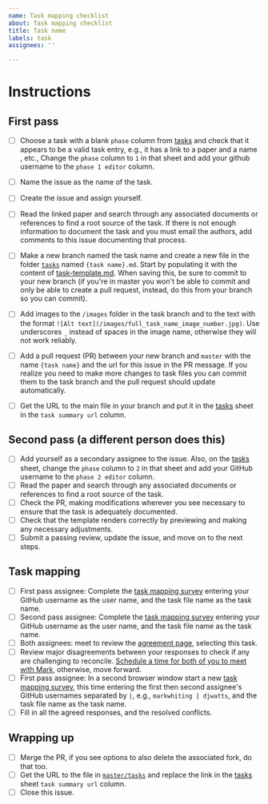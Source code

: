 ```yaml
---
name: Task mapping checklist
about: Task mapping checklist
title: Task name
labels: task
assignees: ''

---
```


# Instructions
## First pass
- [ ] Choose a task with a blank `phase` column from [tasks](https://docs.google.com/spreadsheets/d/1r6JphHOM8K_dCrdX9ESx_05oYGtPVyVejxKBL1B3VL0/edit#gid=1644218186) and check that it appears to be a valid task entry, e.g., it has a link to a paper and a name , etc., Change the `phase` column to `1` in that sheet and add your github username to the `phase 1 editor` column.
- [ ] Name the issue as the name of the task.
- [ ] Create the issue and assign yourself.
- [ ] Read the linked paper and search through any associated documents or references to find a root source of the task. If there is not enough information to document the task and you must email the authors, add comments to this issue documenting that process.
- [ ] Make a new branch named the task name and create a new file in the folder [`tasks`](https://github.com/Watts-Lab/task-mapping/tree/master/tasks) named `{task name}.md`. Start by populating it with the content of [task-template.md](https://github.com/Watts-Lab/task-mapping/blob/master/task-template.md). When saving this, be sure to commit to your new branch (if you're in master you won't be able to commit and only be able to create a pull request, instead, do this from your branch so you can commit). 
- [ ] Add images to the `/images` folder in the task branch and to the text with the format `![Alt text](/images/full_task_name_image_number.jpg)`. Use underscores `_` instead of spaces in the image name, otherwise they will not work reliably.
- [ ] Add a pull request (PR) between your new branch and `master` with the name `{task name}` and the url for this issue in the PR message. If you realize you need to make more changes to task files you can commit them to the task branch and the pull request should update automatically.
- [ ] Get the URL to the main file in your branch and put it in the [tasks](https://docs.google.com/spreadsheets/d/1r6JphHOM8K_dCrdX9ESx_05oYGtPVyVejxKBL1B3VL0/edit#gid=1644218186) sheet in the `task summary url` column.


## Second pass (a different person does this)
- [ ] Add yourself as a secondary assignee to the issue. Also, on the [tasks](https://docs.google.com/spreadsheets/d/1r6JphHOM8K_dCrdX9ESx_05oYGtPVyVejxKBL1B3VL0/edit#gid=1644218186) sheet, change the `phase` column to `2` in that sheet and add your GitHub username to the `phase 2 editor` column.
- [ ] Read the paper and search through any associated documents or references to find a root source of the task. 
- [ ] Check the PR, making modifications wherever you see necessary to ensure that the task is adequately documented.
- [ ] Check that the template renders correctly by previewing and making any necessary adjustments.
- [ ] Submit a passing review, update the issue, and move on to the next steps.

## Task mapping
- [ ] First pass assignee: Complete the [task mapping survey](https://task-robot.glitch.me/survey) entering your GitHub username as the user name, and the task file name as the task name.
- [ ] Second pass assignee: Complete the [task mapping survey](https://task-robot.glitch.me/survey) entering your GitHub username as the user name, and the task file name as the task name.
- [ ] Both assignees: meet to review the [agreement page](https://task-robot.glitch.me/agreement), selecting this task. 
- [ ] Review major disagreements between your responses to check if any are challenging to reconcile. [Schedule a time for both of you to meet with Mark](https://whiting.me/meet), otherwise, move forward.
- [ ] First pass assignee: In a second browser window start a new [task mapping survey](https://task-robot.glitch.me/survey), this time entering the first then second assignee's GitHub usernames separated by ` | `, e.g., `markwhiting | djwatts`, and the task file name as the task name.
- [ ] Fill in all the agreed responses, and the resolved conflicts.

## Wrapping up
- [ ] Merge the PR, if you see options to also delete the associated fork, do that too.
- [ ] Get the URL to the file in [`master/tasks`](https://github.com/Watts-Lab/task-mapping/tree/master/tasks) and replace the link in the [tasks](https://docs.google.com/spreadsheets/d/1r6JphHOM8K_dCrdX9ESx_05oYGtPVyVejxKBL1B3VL0/edit#gid=1644218186) sheet `task summary url` column.
- [ ] Close this issue.
